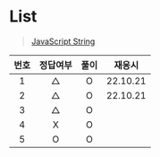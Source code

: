 # List

> [JavaScript String](../../../theory/string.md)

| 번호 | 정답여부 | 풀이 |  재응시  |
| :--: | :------: | :--: | :------: |
|  1   |    △     |  O   | 22.10.21 |
|  2   |    △     |  O   | 22.10.21 |
|  3   |    △     |  O   |          |
|  4   |    X     |  O   |          |
|  5   |    O     |  O   |          |
